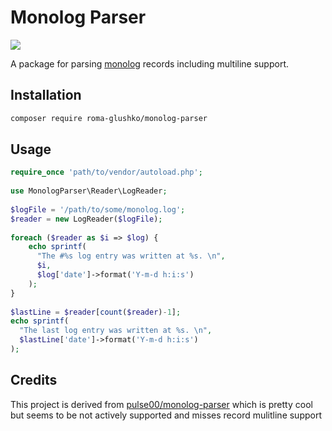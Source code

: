 Monolog Parser
==============

![](https://github.com/roma-glushko/monolog-parser/workflows/CI/CD/badge.svg)

A package for parsing [monolog](https://github.com/Seldaek/monolog) records including multiline support.

## Installation

```bash
composer require roma-glushko/monolog-parser
```

## Usage

```php
require_once 'path/to/vendor/autoload.php';
  
use MonologParser\Reader\LogReader;
    
$logFile = '/path/to/some/monolog.log';
$reader = new LogReader($logFile);
   
foreach ($reader as $i => $log) {
    echo sprintf(
      "The #%s log entry was written at %s. \n", 
      $i, 
      $log['date']->format('Y-m-d h:i:s')
    );
}
    
$lastLine = $reader[count($reader)-1];
echo sprintf(
  "The last log entry was written at %s. \n", 
  $lastLine['date']->format('Y-m-d h:i:s')
);

```

## Credits

This project is derived from [pulse00/monolog-parser](https://github.com/pulse00/monolog-parser) which is pretty cool but seems to be not actively supported and misses record mulitline support
